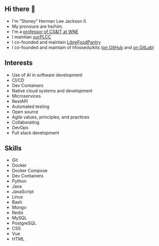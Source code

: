 ## Hi there 👋

* I'm "Stoney" Herman Lee Jackson II.
* My pronouns are he/him.
* I'm a [professor of CS&IT at WNE](https://wne.edu/directory/herman-jackson.cfm)
* I maintian [ourPLCC](https://github.com/ourPLCC)
* I co-founded and maintain [LibreFoodPantry](https://librefoodpantry.org/)
* I co-founded and maintain of hfossedu/kits ([on GitHub](https://github.com/hfossedu/) and [on GitLab](https://gitlab.com/hfossedu/kits/))

## Interests

* Use of AI in software development
* CI/CD
* Dev Containers
* Native cloud systems and development
* Microservices
* RestAPI
* Automated testing
* Open source
* Agile values, principles, and practices
* Collaborating
* DevOps
* Full stack development

## Skills

* Git
* Docker
* Docker Compose
* Dev Containers
* Python
* Java
* JavaScript
* Linux
* Bash
* Mongo
* Redis
* MySQL
* PostgreSQL
* CSS
* Vue
* HTML
